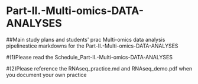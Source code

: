 # Part-II.-Multi-omics-DATA-ANALYSES
##Main study plans and students' prac
Multi-omics data analysis pipelinestice markdowns for the Part-II.-Multi-omics-DATA-ANALYSES

#(1)Please read the Schedule_Part-II.-Multi-omics-DATA-ANALYSES 

#(2)Please reference the RNAseq_practice.md and RNAseq_demo.pdf when you document your own practice
